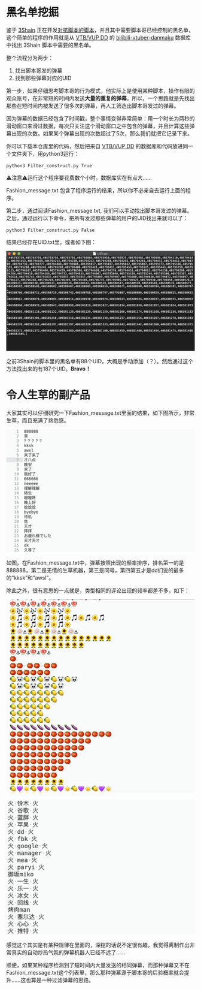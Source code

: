 # 黑名单挖掘
鉴于 [3Shain](https://gist.github.com/3Shain) 正在开发[对抗脚本的脚本](https://gist.github.com/3Shain/e831b4b15999600994521c59e6f98708)，并且其中需要脚本哥已经控制的黑名单，这个简单的程序的作用就是从 [VTB/VUP DD](https://github.com/bilibili-dd-center) 的 [bilibili-vtuber-danmaku](https://github.com/bilibili-dd-center/bilibili-vtuber-danmaku) 数据库中找出 3Shain 脚本中需要的黑名单。

整个流程分为两步：
1. 找出脚本哥发的弹幕
2. 找到那些弹幕对应的UID

第一步，如果仔细思考脚本哥的行为模式，他实际上是使用某种脚本，操作有限的观众账号，在非常短的时间内发送**大量的重复的弹幕**。所以，一个思路就是先找出那些在短时间内被发送了很多次的弹幕，再人工筛选出脚本哥发过的弹幕。

因为弹幕的数据已经包含了时间戳，整个事情变得非常简单：用一个时长为两秒的滑动窗口来滑过数据，每次只关注这个滑动窗口之中包含的弹幕，并且计算这些弹幕出现的次数。如果某个弹幕出现的次数超过了5次，那么我们就把它记录下来。

你可以下载本仓库里的代码，然后把来自 [VTB/VUP DD](https://github.com/bilibili-dd-center) 的数据库和代码放进同一个文件夹下，用python3运行：

```
python3 Filter_construct.py True
```

⚠️注意⚠️运行这个程序要花费数个小时，数据库实在有点大......

Fashion_message.txt 包含了程序运行的结果，所以你不必亲自去运行上面的程序。

第二步，通过阅读Fashion_message.txt, 我们可以手动找出脚本哥发过的弹幕。之后，通过运行以下命令，把所有发过那些弹幕的用户的UID找出来就可以了：

```
python3 Filter_construct.py False
```

结果已经存在UID.txt里，或者如下图：

<p>
    <img src="image/UIDs.png"/>
</p>

之前3Shain的脚本里的黑名单有88个UID，大概是手动添加（？）。然后通过这个方法找出来的有187个UID。**Bravo！**

# 令人生草的副产品

大家其实可以仔细研究一下Fashion_message.txt里面的结果，如下图所示，非常生草，而且充满了熟悉感。

<p>
    <img src="image/sample1.png"/>
</p>

如图，在Fashion_message.txt中，弹幕按照出现的频率排序，排名第一的是888888，第二是无情的生草机器，第三是问号，第四第五才是dd们说的最多的“kksk”和“awsl”。

除此之外，很有意思的一点就是，类型相同的评论出现的频率都差不多，如下：

<p>
    <img src="image/sample2.png"/>
</p>


<p>
    <img src="image/sample3.png"/>
</p>

感觉这个其实是有某种规律在里面的，深挖的话说不定很有趣。我觉得离制作出非常真实的自动炒热气氛的弹幕机器人已经不远了......

顺便，如果某种程序检测到了短时间内大量发送的相同弹幕，而那种弹幕又不在Fashion_message.txt这个列表里，那么那种弹幕源于脚本哥的后验概率就会提升......这也算是一种过滤弹幕的思路。
